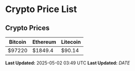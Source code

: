 # Crypto Price List

## Crypto Prices
| Bitcoin | Ethereum | Litecoin |
| ------- | -------- | -------- |
| $97220 | $1849.4 | $90.14 |
**Last Updated:** 2025-05-02 03:49 UTC
**Last Updated:** $DATE$
